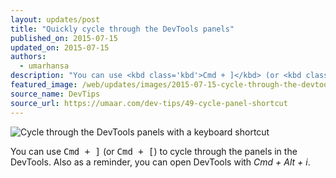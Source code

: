 ```yaml
---
layout: updates/post
title: "Quickly cycle through the DevTools panels"
published_on: 2015-07-15
updated_on: 2015-07-15
authors:
  - umarhansa
description: "You can use <kbd class='kbd'>Cmd + ]</kbd> (or <kbd class='kbd'>Cmd + [</kbd>) to cycle through the panels in the DevTools."
featured_image: /web/updates/images/2015-07-15-cycle-through-the-devtools-panels-with-a-keyboard-shortcut/cycle-panel-shortcut.gif
source_name: DevTips
source_url: https://umaar.com/dev-tips/49-cycle-panel-shortcut
---
```

<img src="/web/updates/images/2015-07-15-cycle-through-the-devtools-panels-with-a-keyboard-shortcut/cycle-panel-shortcut.gif" alt="Cycle through the DevTools panels with a keyboard shortcut">

You can use <kbd class="kbd">Cmd + ]</kbd> (or <kbd class="kbd">Cmd + [</kbd>) to cycle through the panels in the DevTools. Also as a reminder, you can open DevTools with <em>Cmd + Alt + i</em>.




		
